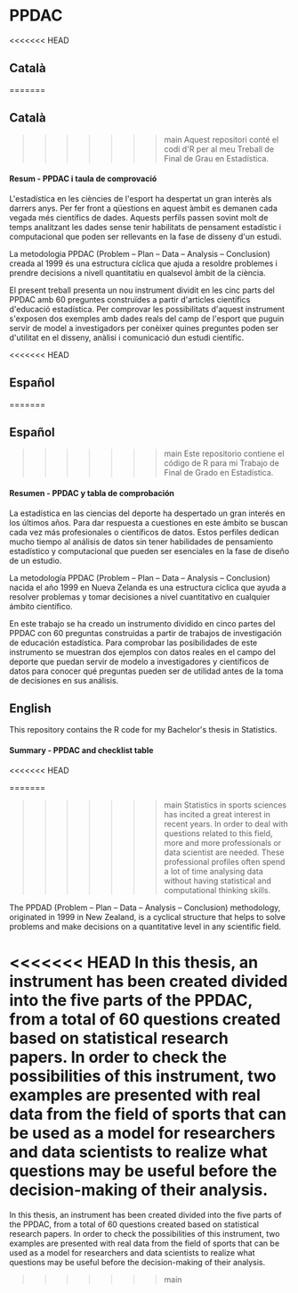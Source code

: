 # PPDAC

<<<<<<< HEAD
## Català

=======

## Català
>>>>>>> main
Aquest repositori conté el codi d'R per al meu Treball de Final de Grau en Estadística.

#### Resum - PPDAC i taula de comprovació

L'estadística en les ciències de l'esport ha despertat un gran interès als darrers anys. Per fer front a qüestions en aquest àmbit es demanen cada vegada més científics de dades. Aquests perfils passen sovint molt de temps analitzant les dades sense tenir habilitats de pensament estadístic i computacional que poden ser rellevants en la fase de disseny d'un estudi.

La metodologia PPDAC (Problem – Plan – Data – Analysis – Conclusion) creada al 1999 és una estructura cíclica que ajuda a resoldre problemes i prendre decisions a nivell quantitatiu en qualsevol àmbit de la ciència.

El present treball presenta un nou instrument dividit en les cinc parts del PPDAC amb 60 preguntes construïdes a partir d'articles científics d'educació estadística. Per comprovar les possibilitats d'aquest instrument s'exposen dos exemples amb dades reals del camp de l'esport que puguin servir de model a investigadors per conèixer quines preguntes poden ser d'utilitat en el disseny, anàlisi i comunicació dun estudi científic.

<<<<<<< HEAD
## Español

=======


## Español
>>>>>>> main
Este repositorio contiene el código de R para mi Trabajo de Final de Grado en Estadística.

#### Resumen - PPDAC y tabla de comprobación

La estadística en las ciencias del deporte ha despertado un gran interés en los últimos años. Para dar respuesta a cuestiones en este ámbito se buscan cada vez más profesionales o científicos de datos. Estos perfiles dedican mucho tiempo al análisis de datos sin tener habilidades de pensamiento estadístico y computacional que pueden ser esenciales en la fase de diseño de un estudio.

La metodología PPDAC (Problem – Plan – Data – Analysis – Conclusion) nacida el año 1999 en Nueva Zelanda es una estructura cíclica que ayuda a resolver problemas y tomar decisiones a nivel cuantitativo en cualquier ámbito científico.

En este trabajo se ha creado un instrumento dividido en cinco partes del PPDAC con 60 preguntas construidas a partir de trabajos de investigación de educación estadística. Para comprobar las posibilidades de este instrumento se muestran dos ejemplos con datos reales en el campo del deporte que puedan servir de modelo a investigadores y científicos de datos para conocer qué preguntas pueden ser de utilidad antes de la toma de decisiones en sus análisis.

## English

This repository contains the R code for my Bachelor's thesis in Statistics.

#### Summary - PPDAC and checklist table 
<<<<<<< HEAD

=======
>>>>>>> main
Statistics in sports sciences has incited a great interest in recent years. In order to deal with questions related to this field, more and more professionals or data scientist are needed. These professional profiles often spend a lot of time analysing data without having statistical and computational thinking skills.

The PPDAD (Problem – Plan – Data – Analysis – Conclusion) methodology, originated in 1999 in New Zealand, is a cyclical structure that helps to solve problems and make decisions on a quantitative level in any scientific field.

<<<<<<< HEAD
In this thesis, an instrument has been created divided into the five parts of the PPDAC, from a total of 60 questions created based on statistical research papers. In order to check the possibilities of this instrument, two examples are presented with real data from the field of sports that can be used as a model for researchers and data scientists to realize what questions may be useful before the decision-making of their analysis.
=======
In this thesis, an instrument has been created divided into the five parts of the PPDAC, from a total of 60 questions created based on statistical research papers. In order to check the possibilities of this instrument, two examples are presented with real data from the field of sports that can be used as a model for researchers and data scientists to realize what questions may be useful before the decision-making of their analysis.
>>>>>>> main
